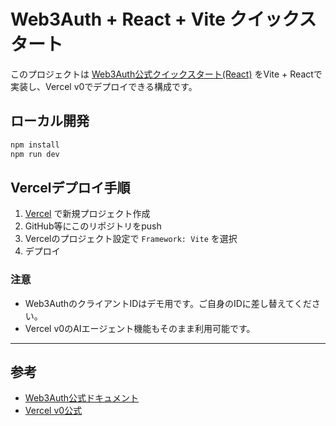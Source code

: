 # Web3Auth + React + Vite クイックスタート

このプロジェクトは [Web3Auth公式クイックスタート(React)](https://web3auth.io/docs/quick-start?framework=REACT&stepIndex=0) をVite + Reactで実装し、Vercel v0でデプロイできる構成です。

## ローカル開発

```sh
npm install
npm run dev
```

## Vercelデプロイ手順

1. [Vercel](https://vercel.com/) で新規プロジェクト作成
2. GitHub等にこのリポジトリをpush
3. Vercelのプロジェクト設定で `Framework: Vite` を選択
4. デプロイ

### 注意
- Web3AuthのクライアントIDはデモ用です。ご自身のIDに差し替えてください。
- Vercel v0のAIエージェント機能もそのまま利用可能です。

---

## 参考
- [Web3Auth公式ドキュメント](https://web3auth.io/docs/quick-start?framework=REACT&stepIndex=0)
- [Vercel v0公式](https://vercel.com/v0)
